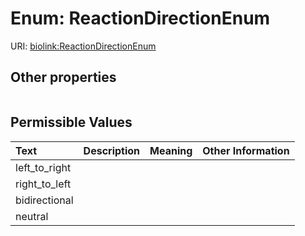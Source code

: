 
# Enum: ReactionDirectionEnum




URI: [biolink:ReactionDirectionEnum](https://w3id.org/biolink/vocab/ReactionDirectionEnum)


## Other properties

|  |  |  |
| --- | --- | --- |

## Permissible Values

| Text | Description | Meaning | Other Information |
| :--- | :---: | :---: | ---: |
| left_to_right |  |  |  |
| right_to_left |  |  |  |
| bidirectional |  |  |  |
| neutral |  |  |  |


